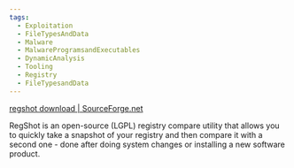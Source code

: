 ```yaml
---
tags:
  - Exploitation
  - FileTypesAndData
  - Malware
  - MalwareProgramsandExecutables
  - DynamicAnalysis
  - Tooling
  - Registry
  - FileTypesandData
---
```


[regshot download | SourceForge.net](https://sourceforge.net/projects/regshot/)

RegShot is an open-source (LGPL) registry compare utility that allows you to quickly take a snapshot of your registry and then compare it with a second one - done after doing system changes or installing a new software product.